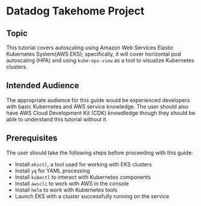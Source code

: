 # Datadog Takehome Project

## Topic

This tutorial covers autoscaling using Amazon Web Services Elastic Kubernetes System(AWS EKS); specifically, it will cover horizontal pod autoscaling (HPA) and using `kube-ops-view` as a tool to visualize Kubernetes clusters.

## Intended Audience

The appropriate audience for this guide would be experienced developers with basic Kubernetes and AWS service knowledge. The user should also have AWS Cloud Development Kit (CDK) knowdledge though they should be able to understand this tutorial without it. 

## Prerequisites

The user should take the following steps before proceeding with this guide:
- Install `eksctl`, a tool used for working with EKS clusters
- Install `yq` for YAML processing
- Install `kubectl` to interact with Kubernetes components
- Install `awscli` to work with AWS in the console
- Install `helm` to work with Kubernetes tools
- Launch EKS with a cluster successfully running on the service

